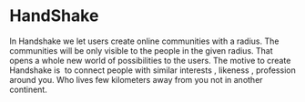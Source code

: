 # HandShake
In Handshake we let users create online communities with a radius. 
The communities will be only visible to the people in the given radius. 
That opens a whole new world of possibilities to the users. 
The motive to create Handshake is  to connect people with similar interests , likeness , profession around you. Who lives few kilometers away from you not in another continent.
